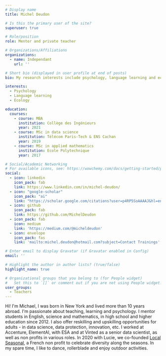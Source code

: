 ```yaml
---
# Display name
title: Michel Deudon

# Is this the primary user of the site?
superuser: true

# Role/position
role: Mentor and private teacher

# Organizations/Affiliations
organizations:
  - name: Independant
    url: ''

# Short bio (displayed in user profile at end of posts)
bio: My research interests include psychology, language learning and ecology.

interests:
  - Psychology
  - Language learning
  - Ecology

education:
  courses:
    - course: MBA
      institution: Collège des Ingénieurs
      year: 2021
    - course: MSc in data science
      institution: Télécom Paris-Tech & ENS Cachan
      year: 2019
    - course: MSc in applied mathematics
      institution: Ecole Polytechnique
      year: 2017

# Social/Academic Networking
# For available icons, see: https://wowchemy.com/docs/getting-started/page-builder/#icons
social:
  - icon: linkedin
    icon_pack: fab
    link: https://www.linkedin.com/in/michel-deudon/
  - icon: "google-scholar"
    icon_pack: "ai"
    link: "https://scholar.google.com/citations?user=p4RP5SoAAAAJ&hl=en"
  - icon: github
    icon_pack: fab
    link: https://github.com/MichelDeudon
  - icon_pack: fab
    icon: medium
    link: 'https://medium.com/@micheldeudon'
  - icon: envelope
    icon_pack: fas
    link: 'mailto:michel.deudon@hotmail.com?subject=Contact Trainings'

# Enter email to display Gravatar (if Gravatar enabled in Config)
email: ''

# Highlight the author in author lists? (true/false)
highlight_name: true

# Organizational groups that you belong to (for People widget)
#   Set this to `[]` or comment out if you are not using People widget.
user_groups:
  - Teachers
---
```


Hi! I'm Michael, I was born in New York and lived more than 10 years abroad. I'm passionate about teaching, learning and psychology. I mentor students in English, science and mathematics, in high school and higher education since 2012. I also offer reskilling and upskilling opportunities for adults - in data science, data protection, innovation, etc. I worked at Accenture, ElementAI, with ESA and at Vinted as a senior data scientist, as well as non profits in various roles. In 2020 with Lucie, we co-founded [Local Seasonal](https://www.local-seasonal.org/en/), a French non profit to celebrate diversity along the seasons. In my spare time, I like to dance, rollerblade and enjoy outdoor activities.